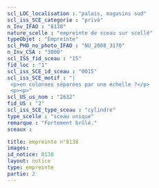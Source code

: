 ```yaml
---
scl_LOC_localisation : "palais, magasins sud"
scl_iss_SCE_categorie : "privé"
n_Inv_IFAO : "8138"
nature_scelle : "empreinte de sceau sur scellé"
typeObjet : "Empreinte"
scl_PHO_no_photo_IFAO : "NU_2008_3170"
n_Inv_CSA : "3000"
scl_ISS_fid_sceau : "15"
fid_loc : "1"
scl_iss_SCE_id_sceau : "0015"
scl_iss_SCE_motif : "|
 <p>en colonnes séparées par une échelle ?</p>
 <p><p>"
scl_US_us_nom : "2632"
fid_US : "2"
scl_iss_SCE_type_sceau : "cylindre"
type_scelle : "sceau unique"
remarque : "Fortement brûlé."
sceaux :

title: empreinte n°8138
images: 
id_notice: 8138
layout: notice
type: empreinte
partie: 2
---
```

